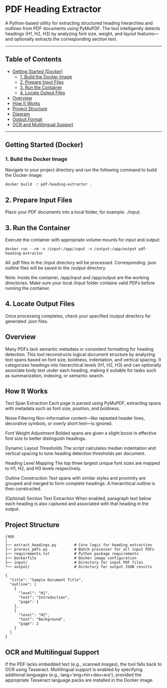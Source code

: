# PDF Heading Extractor

A Python-based utility for extracting structured heading hierarchies and outlines from PDF documents using PyMuPDF. The tool intelligently detects headings (H1, H2, H3) by analyzing font size, weight, and layout features—and optionally extracts the corresponding section text.

---

## Table of Contents

- [Getting Started (Docker)](#getting-started-docker)
  - [1. Build the Docker Image](#1-build-the-docker-image)
  - [2. Prepare Input Files](#2-prepare-input-files)
  - [3. Run the Container](#3-run-the-container)
  - [4. Locate Output Files](#4-locate-output-files)
- [Overview](#overview)
- [How It Works](#how-it-works)
- [Project Structure](#project-structure)
- [Diagram](#diagram)
- [Output Format](#output-format)
- [OCR and Multilingual Support](#ocr-and-multilingual-support)

---

## Getting Started (Docker)

### 1. Build the Docker Image

Navigate to your project directory and run the following command to build the Docker image:

```bash
docker build -t pdf-heading-extractor .
```

## 2. Prepare Input Files
Place your PDF documents into a local folder, for example: ./input.

## 3. Run the Container
Execute the container with appropriate volume mounts for input and output:

```
docker run --rm -v /input:/app/input -v /output:/app/output pdf-heading-extractor
```
All .pdf files in the /input directory will be processed.
Corresponding .json outline files will be saved to the /output directory.

Note:
Inside the container, /app/input and /app/output are the working directories.
Make sure your local /input folder contains valid PDFs before running the container.

## 4. Locate Output Files
Once processing completes, check your specified /output directory for generated .json files.

## Overview
Many PDFs lack semantic metadata or consistent formatting for heading detection. This tool reconstructs logical document structure by analyzing text spans based on font size, boldness, indentation, and vertical spacing.
It categorizes headings into hierarchical levels (H1, H2, H3) and can optionally associate body text under each heading, making it suitable for tasks such as summarization, indexing, or semantic search.

## How It Works
Text Span Extraction
Each page is parsed using PyMuPDF, extracting spans with metadata such as font size, position, and boldness.

Noise Filtering
Non-informative content—like repeated header lines, decorative symbols, or overly short text—is ignored.

Font Weight Adjustment
Bolded spans are given a slight boost in effective font size to better distinguish headings.

Dynamic Layout Thresholds
The script calculates median indentation and vertical spacing to tune heading detection thresholds per document.

Heading Level Mapping
The top three largest unique font sizes are mapped to H1, H2, and H3 levels respectively.

Outline Construction
Text spans with similar styles and proximity are grouped and merged to form complete headings. A hierarchical outline is then constructed.

(Optional) Section Text Extraction
When enabled, paragraph text below each heading is also captured and associated with that heading in the output.

## Project Structure
```
/app
│
├── extract_headings.py        # Core logic for heading extraction
├── process_pdfs.py            # Batch processor for all input PDFs
├── requirements.txt           # Python package requirements
├── Dockerfile                 # Docker image configuration
├── input/                     # Directory for input PDF files
└── output/                    # Directory for output JSON results
```

```
{
  "title": "Sample Document Title",
  "outline": [
    {
      "level": "H1",
      "text": "Introduction",
      "page": 1
    },
    {
      "level": "H2",
      "text": "Background",
      "page": 2
    }
  ]
}
```
## OCR and Multilingual Support
If the PDF lacks embedded text (e.g., scanned images), the tool falls back to OCR using Tesseract. Multilingual support is enabled by specifying additional languages (e.g., lang='eng+hin+deu+ara'), provided the appropriate Tesseract language packs are installed in the Docker image.

